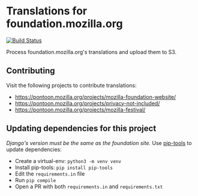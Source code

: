 # Translations for foundation.mozilla.org

[![Build Status](https://travis-ci.org/mozilla-l10n/fomo-l10n.svg?branch=master)](https://travis-ci.org/mozilla-l10n/fomo-l10n)

Process foundation.mozilla.org's translations and upload them to S3.

## Contributing
Visit the following projects to contribute translations:
- https://pontoon.mozilla.org/projects/mozilla-foundation-website/
- https://pontoon.mozilla.org/projects/privacy-not-included/
- https://pontoon.mozilla.org/projects/mozilla-festival/

## Updating dependencies for this project
*Django's version must be the same as the foundation site.*
Use [pip-tools](https://github.com/jazzband/pip-tools) to update dependencies:
- Create a virtual-env: `python3 -m venv venv `
- Install pip-tools: `pip install pip-tools`
- Edit the `requirements.in` file
- Run `pip compile`
- Open a PR with both `requirements.in` and `requirements.txt`

